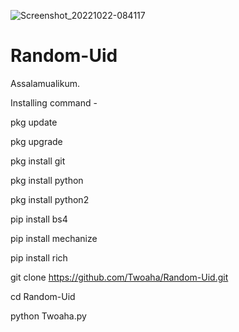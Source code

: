 ![Screenshot_20221022-084117](https://user-images.githubusercontent.com/108892202/197315570-3a307a26-e147-470d-9008-1860f24f14e3.png)
# Random-Uid

Assalamualikum. 

Installing command -

pkg update 

pkg upgrade 

pkg install git

pkg install python

pkg install python2

pip install bs4

pip install mechanize 

pip install rich

git clone https://github.com/Twoaha/Random-Uid.git

cd Random-Uid

python Twoaha.py
